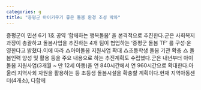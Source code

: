 ```yaml
---
categories: g
title: "증평군 아이키우기 좋은 돌봄 환경 조성 박차"
---
```

증평군이 민선 6기 1호 공약 ‘함께하는 행복돌봄’ 을 본격적으로 추진한다.군은 사회복지과장이 총괄하고 돌봄사업을 추진하는 4개 팀이 협업하는 ‘증평군 돌봄 TF’ 를 구성·운영한다고 밝혔다.이에 따라 △아이돌봄 지원사업 확대 △초등학생 돌봄 기관 확충 △ 돌봄인력 양성 및 활용 등을 주요 내용으로 하는 추진계획도 수립했다.군은 내년부터 아이돌봄 지원사업(3개월 ~ 만 12세 아동)을 연 840시간에서 연 960시간으로 확대한다.아울러 지역사회 자원을 활용하는 등 초등생 돌봄시설을 확충할 계획이다.현재 지역아동센터(4개소), 다함께